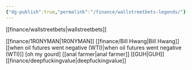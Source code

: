 ```yaml
---
{"dg-publish":true,"permalink":"/finance/wallstreetbets-legends/"}
---
```


[[finance/wallstreetbets\|wallstreetbets]]

[[finance/1R0NYMAN\|1R0NYMAN]]
[[finance/Bill Hwang\|Bill Hwang]]
[[when oil futures went negative (WTI)\|when oil futures went negative (WTI)]]
[oh my gourd]
[[anal farmer\|anal farmer]]
[[GUH\|GUH]]
[[finance/deepfuckingvalue\|deepfuckingvalue]]